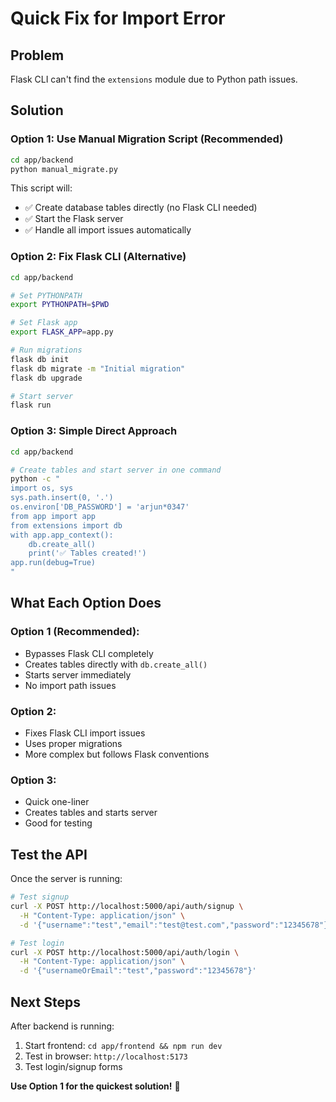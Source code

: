 # Quick Fix for Import Error

## Problem
Flask CLI can't find the `extensions` module due to Python path issues.

## Solution

### Option 1: Use Manual Migration Script (Recommended)

```bash
cd app/backend
python manual_migrate.py
```

This script will:
- ✅ Create database tables directly (no Flask CLI needed)
- ✅ Start the Flask server
- ✅ Handle all import issues automatically

### Option 2: Fix Flask CLI (Alternative)

```bash
cd app/backend

# Set PYTHONPATH
export PYTHONPATH=$PWD

# Set Flask app
export FLASK_APP=app.py

# Run migrations
flask db init
flask db migrate -m "Initial migration"
flask db upgrade

# Start server
flask run
```

### Option 3: Simple Direct Approach

```bash
cd app/backend

# Create tables and start server in one command
python -c "
import os, sys
sys.path.insert(0, '.')
os.environ['DB_PASSWORD'] = 'arjun*0347'
from app import app
from extensions import db
with app.app_context():
    db.create_all()
    print('✅ Tables created!')
app.run(debug=True)
"
```

## What Each Option Does

### Option 1 (Recommended):
- Bypasses Flask CLI completely
- Creates tables directly with `db.create_all()`
- Starts server immediately
- No import path issues

### Option 2:
- Fixes Flask CLI import issues
- Uses proper migrations
- More complex but follows Flask conventions

### Option 3:
- Quick one-liner
- Creates tables and starts server
- Good for testing

## Test the API

Once the server is running:

```bash
# Test signup
curl -X POST http://localhost:5000/api/auth/signup \
  -H "Content-Type: application/json" \
  -d '{"username":"test","email":"test@test.com","password":"12345678"}'

# Test login
curl -X POST http://localhost:5000/api/auth/login \
  -H "Content-Type: application/json" \
  -d '{"usernameOrEmail":"test","password":"12345678"}'
```

## Next Steps

After backend is running:
1. Start frontend: `cd app/frontend && npm run dev`
2. Test in browser: `http://localhost:5173`
3. Test login/signup forms

**Use Option 1 for the quickest solution!** 🚀 